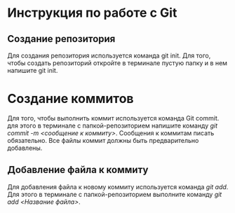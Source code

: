 # Инструкция по работе с Git

## Создание репозитория
Для создания репозитория используется команда git init. Для того, чтобы создать репозиторий откройте в терминале пустую папку и в нем напишите git init. 











# Создание коммитов
Для того, чтобы выполнить коммит используется команда Git commit. для этого в терминале с папкой-репозиторием напишите команду *git commit -m <сообщение к коммиту>*. Сообщения к коммитам писать обязательно. Все файлы коммит должны быть предварительно добавлены.

## Добавление файла к коммиту
Для добавления файла к новому коммиту используется команда *git add*. Для этого в терминале с папкой-репозиторием выполните команду *git add <Название файла>*.